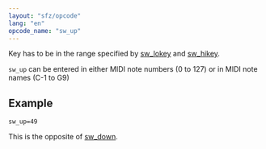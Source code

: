 ```yaml
---
layout: "sfz/opcode"
lang: "en"
opcode_name: "sw_up"
---
```

Key has to be in the range specified by [sw_lokey](sw_lokey) and [sw_hikey](sw_lokey).

`sw_up` can be entered in either MIDI note numbers (0 to 127) or
in MIDI note names (C-1 to G9)

## Example

```
sw_up=49
```

This is the opposite of [sw_down](/opcodes/sw_down).
